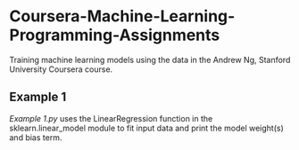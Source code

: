 # Coursera-Machine-Learning-Programming-Assignments
Training machine learning models using the data in the Andrew Ng, Stanford University Coursera course.

## Example 1
<p>
<i>Example 1.py</i> uses the LinearRegression function in the sklearn.linear_model module to fit input data and print the model weight(s) and bias term.
</p>
